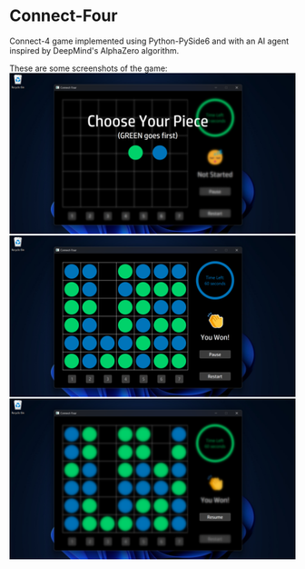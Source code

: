 # Connect-Four  
Connect-4 game implemented using Python-PySide6 and with an AI agent inspired by DeepMind's AlphaZero algorithm.
  
These are some screenshots of the game:  
![first screen](game_screenshot_1.png)
![human-win scenario](game_screenshot_2.png)
![game paused](game_screenshot_3.png)

